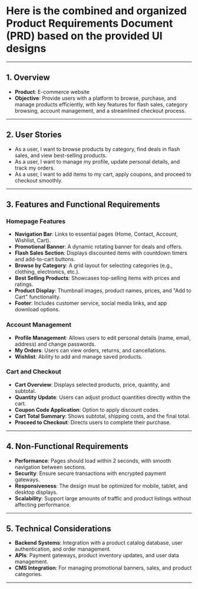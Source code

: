 # Here is the combined and organized **Product Requirements Document (PRD)** based on the provided UI designs

---

## 1. Overview

- **Product**: E-commerce website
- **Objective**: Provide users with a platform to browse, purchase, and manage products efficiently, with key features for flash sales, category browsing, account management, and a streamlined checkout process.

---

## **2. User Stories**

- As a user, I want to browse products by category, find deals in flash sales, and view best-selling products.
- As a user, I want to manage my profile, update personal details, and track my orders.
- As a user, I want to add items to my cart, apply coupons, and proceed to checkout smoothly.

---

## **3. Features and Functional Requirements**

### **Homepage Features**

- **Navigation Bar**: Links to essential pages (Home, Contact, Account, Wishlist, Cart).
- **Promotional Banner**: A dynamic rotating banner for deals and offers.
- **Flash Sales Section**: Displays discounted items with countdown timers and add-to-cart buttons.
- **Browse by Category**: A grid layout for selecting categories (e.g., clothing, electronics, etc.).
- **Best Selling Products**: Showcases top-selling items with prices and ratings.
- **Product Display**: Thumbnail images, product names, prices, and "Add to Cart" functionality.
- **Footer**: Includes customer service, social media links, and app download options.

### **Account Management**

- **Profile Management**: Allows users to edit personal details (name, email, address) and change passwords.
- **My Orders**: Users can view orders, returns, and cancellations.
- **Wishlist**: Ability to add and manage saved products.

### **Cart and Checkout**

- **Cart Overview**: Displays selected products, price, quantity, and subtotal.
- **Quantity Update**: Users can adjust product quantities directly within the cart.
- **Coupon Code Application**: Option to apply discount codes.
- **Cart Total Summary**: Shows subtotal, shipping costs, and the final total.
- **Proceed to Checkout**: Directs users to complete their purchase.

---

## **4. Non-Functional Requirements**

- **Performance**: Pages should load within 2 seconds, with smooth navigation between sections.
- **Security**: Ensure secure transactions with encrypted payment gateways.
- **Responsiveness**: The design must be optimized for mobile, tablet, and desktop displays.
- **Scalability**: Support large amounts of traffic and product listings without affecting performance.

---

## **5. Technical Considerations**

- **Backend Systems**: Integration with a product catalog database, user authentication, and order management.
- **APIs**: Payment gateways, product inventory updates, and user data management.
- **CMS Integration**: For managing promotional banners, sales, and product categories.

---

